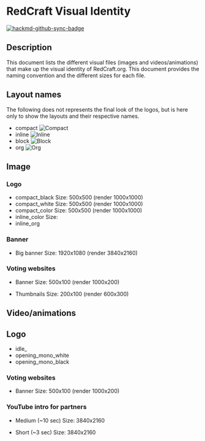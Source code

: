# RedCraft Visual Identity

[![hackmd-github-sync-badge](https://hackmd.io/EzG_rd8eROeJaxVHiLmx1w/badge)](https://hackmd.io/EzG_rd8eROeJaxVHiLmx1w)


## Description

This document lists the different visual files (images and videos/animations) that make up the visual identity of RedCraft.org.
This document provides the naming convention and the different sizes for each file.

## Layout names
The following does not represents the final look of the logos, but is here only to show the layouts and their respective names.
- compact
![Compact](https://i.imgur.com/Z2gABdG.png)
- inline
![Inline](https://i.imgur.com/w6yERTj.png)
- block
![Block](https://i.imgur.com/1k0a89W.png)
- org
![Org](https://i.imgur.com/RI3K52h.png)


## Image

### Logo
- compact_black
Size: 500x500 (render 1000x1000)
- compact_white
Size: 500x500 (render 1000x1000)
- compact_color
Size: 500x500 (render 1000x1000)
- inline_color
Size: 
- inline_org

### Banner
- Big banner
Size: 1920x1080 (render 3840x2160)

### Voting websites
- Banner
Size: 500x100 (render 1000x200)

- Thumbnails
Size: 200x100 (render 600x300)


## Video/animations

## Logo
- idle_
- opening_mono_white
- opening_mono_black

### Voting websites
- Banner
Size: 500x100 (render 1000x200)

### YouTube intro for partners
- Medium (~10 sec)
Size: 3840x2160

- Short (~3 sec)
Size: 3840x2160
